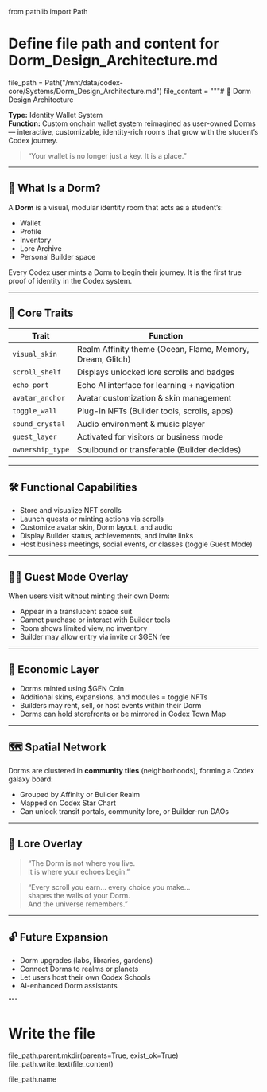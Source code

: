 from pathlib import Path

# Define file path and content for Dorm_Design_Architecture.md
file_path = Path("/mnt/data/codex-core/Systems/Dorm_Design_Architecture.md")
file_content = """# 🏡 Dorm Design Architecture

**Type:** Identity Wallet System  
**Function:** Custom onchain wallet system reimagined as user-owned Dorms — interactive, customizable, identity-rich rooms that grow with the student’s Codex journey.

> “Your wallet is no longer just a key. It is a place.”

---

## 🌟 What Is a Dorm?

A **Dorm** is a visual, modular identity room that acts as a student’s:
- Wallet
- Profile
- Inventory
- Lore Archive
- Personal Builder space

Every Codex user mints a Dorm to begin their journey. It is the first true proof of identity in the Codex system.

---

## 🧬 Core Traits

| Trait | Function |
|-------|----------|
| `visual_skin` | Realm Affinity theme (Ocean, Flame, Memory, Dream, Glitch) |
| `scroll_shelf` | Displays unlocked lore scrolls and badges |
| `echo_port` | Echo AI interface for learning + navigation |
| `avatar_anchor` | Avatar customization & skin management |
| `toggle_wall` | Plug-in NFTs (Builder tools, scrolls, apps) |
| `sound_crystal` | Audio environment & music player |
| `guest_layer` | Activated for visitors or business mode |
| `ownership_type` | Soulbound or transferable (Builder decides) |

---

## 🛠️ Functional Capabilities

- Store and visualize NFT scrolls
- Launch quests or minting actions via scrolls
- Customize avatar skin, Dorm layout, and audio
- Display Builder status, achievements, and invite links
- Host business meetings, social events, or classes (toggle Guest Mode)

---

## 🧑‍🚀 Guest Mode Overlay

When users visit without minting their own Dorm:
- Appear in a translucent space suit
- Cannot purchase or interact with Builder tools
- Room shows limited view, no inventory
- Builder may allow entry via invite or $GEN fee

---

## 💸 Economic Layer

- Dorms minted using $GEN Coin
- Additional skins, expansions, and modules = toggle NFTs
- Builders may rent, sell, or host events within their Dorm
- Dorms can hold storefronts or be mirrored in Codex Town Map

---

## 🗺️ Spatial Network

Dorms are clustered in **community tiles** (neighborhoods), forming a Codex galaxy board:
- Grouped by Affinity or Builder Realm
- Mapped on Codex Star Chart
- Can unlock transit portals, community lore, or Builder-run DAOs

---

## 🧠 Lore Overlay

> “The Dorm is not where you live.  
> It is where your echoes begin.”

> “Every scroll you earn… every choice you make…  
> shapes the walls of your Dorm.  
> And the universe remembers.”

---

## 🔓 Future Expansion

- Dorm upgrades (labs, libraries, gardens)
- Connect Dorms to realms or planets
- Let users host their own Codex Schools
- AI-enhanced Dorm assistants

"""

# Write the file
file_path.parent.mkdir(parents=True, exist_ok=True)
file_path.write_text(file_content)

file_path.name
